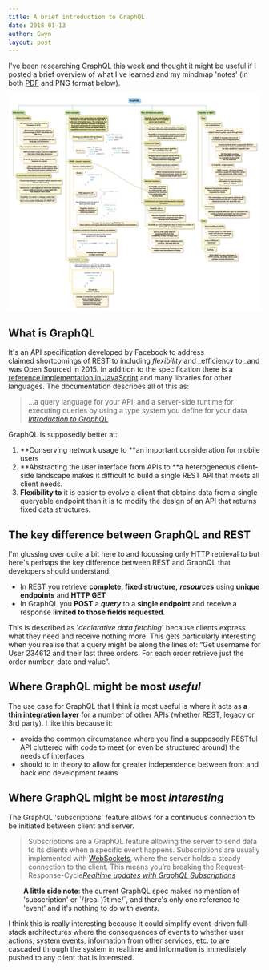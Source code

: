 ```yaml
---
title: A brief introduction to GraphQL
date: 2018-01-13
author: Gwyn
layout: post
---
```


I've been researching GraphQL this week and thought it might be useful if I posted a brief overview of what I've learned and my mindmap 'notes' (in both [PDF](/content/graph_ql.pdf) and PNG format below).

[<img src="/content/graph_ql.png" alt="A mindmap showing the topics I've encountered while learning about GraphQL" />](/content/graph_ql.png)

## What is GraphQL

It's an API specification developed by Facebook to address claimed shortcomings of REST to including _flexibility_ and _efficiency to _and was Open Sourced in 2015. In addition to the specification there is a [reference implementation in JavaScript](http://graphql.org/code/#javascript) and many libraries for other languages. The documentation describes all of this as:

> &#8230;a query language for your API, and a server-side runtime for executing queries by using a type system you define for your data<cite> <a href="http://graphql.org/learn/">Introduction to GraphQL</a></cite>

GraphQL is supposedly better at:

  1. **Conserving network usage to **an important consideration for mobile users
  2. **Abstracting the user interface from APIs to **a heterogeneous client-side landscape makes it difficult to build a single REST API that meets all client needs.
  3. **Flexibility to** it is easier to evolve a client that obtains data from a single queryable endpoint than it is to modify the design of an API that returns fixed data structures.

## The key difference between GraphQL and REST

I'm glossing over quite a bit here to and focussing only HTTP retrieval to but here's perhaps the key difference between REST and GraphQL that developers should understand:

  * In REST you retrieve **complete, fixed structure,** _**resources**_ using **unique endpoints** and **HTTP GET**
  * In GraphQL you **POST** a _**query**_ to a **single endpoint** and receive a response **limited to those fields requested**.

This is described as '_declarative data fetching_' because clients express what they need and receive nothing more. This gets particularly interesting when you realise that a query might be along the lines of: &#8220;Get username for User 234612 and their last three orders. For each order retrieve just the order number, date and value&#8221;.

## Where GraphQL might be most _useful_

The use case for GraphQL that I think is most useful is where it acts as **a thin integration layer** for a number of other APIs (whether REST, legacy or 3rd party). I like this because it:

  * avoids the common circumstance where you find a supposedly RESTful API cluttered with code to meet (or even be structured around) the needs of interfaces
  * should to in theory to allow for greater independence between front and back end development teams

## Where GraphQL might be most _interesting_

The GraphQL 'subscriptions' feature allows for a continuous connection to be initiated between client and server.

> Subscriptions are a GraphQL feature allowing the server to send data to its clients when a specific event happens. Subscriptions are usually implemented with <a href="https://en.wikipedia.org/wiki/WebSocket" target="_blank" rel="noopener">WebSockets</a>, where the server holds a steady connection to the client. This means you’re breaking the Request-Response-Cycle<cite><a href="https://www.howtographql.com/react-apollo/8-subscriptions/">Realtime updates with GraphQL Subscriptions</a></cite>

<p style="padding-left: 30px;">
  <strong>A little side note</strong>: the current GraphQL spec makes no mention of 'subscription' or `/(real )?time/`, and there's only one reference to 'event' and it's nothing to do with <em>events.</em>
</p>

I think this is really interesting because it could simplify event-driven full-stack architectures where the consequences of events to whether user actions, system events, information from other services, etc. to are cascaded through the system in realtime and information is immediately pushed to any client that is interested.

&nbsp;